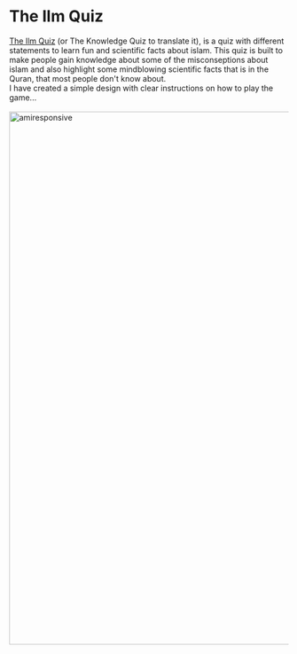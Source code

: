 # The Ilm Quiz

[The Ilm Quiz](https://mristimaki.github.io/ilmQuiz/) (or The Knowledge Quiz to translate it), is a quiz with different statements to learn fun and scientific facts about islam. This quiz is built to make people gain knowledge about some of the misconseptions about islam and also highlight some mindblowing scientific facts that is in the Quran, that most people don't know about. 
<br>
I have created a simple design with clear instructions on how to play the game...
<br>
<br>
<img width="961" alt="amiresponsive" src="https://user-images.githubusercontent.com/121927123/226245839-e18661de-35ac-40db-986d-e66daae747fe.png">
